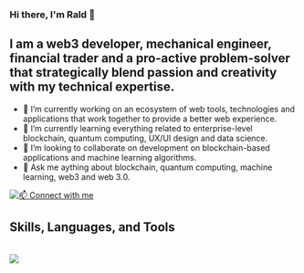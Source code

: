 ### Hi there, I'm Rald 👋

## I am a web3 developer, mechanical engineer, financial trader and a pro-active problem-solver that strategically blend passion and creativity with my technical expertise.
- 🔭 I’m currently working on an ecosystem of web tools, technologies and applications that work together to provide a better web experience.
- 🌱 I’m currently learning everything related to enterprise-level blockchain, quantum computing, UX/UI design and data science.
- 👯 I’m looking to collaborate on development on blockchain-based applications and machine learning algorithms.
- 💬 Ask me aything about blockchain, quantum computing, machine learning, web3 and web 3.0.

[![📫 Connect with me](https://skillicons.dev/icons?i=linkedin)](https://www.linkedin.com/in/rald)

<p align="center">
  <h2>Skills, Languages, and Tools</h2> <br/>
  <a href="https://skillicons.dev">
    <img src="https://skillicons.dev/icons?i=js,html,css,react,solidity,nodejs,py,pytorch,matlab,kubernetes,figma,styledcomponents,ai,vscode" />
  </a>
</p>
